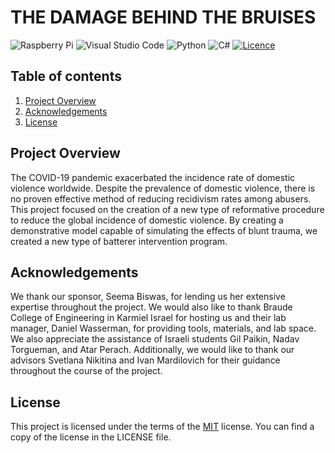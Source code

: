 # THE DAMAGE BEHIND THE BRUISES
![Raspberry Pi](https://img.shields.io/badge/-RaspberryPi-C51A4A?style=for-the-badge&logo=Raspberry-Pi)
![Visual Studio Code](https://img.shields.io/badge/Visual%20Studio%20Code-0078d7.svg?style=for-the-badge&logo=visual-studio-code&logoColor=white)
![Python](https://img.shields.io/badge/python-3670A0?style=for-the-badge&logo=python&logoColor=ffdd54)
![C#](https://img.shields.io/badge/c%23-%23239120.svg?style=for-the-badge&logo=c-sharp&logoColor=white)
[![Licence](https://img.shields.io/github/license/Ileriayo/markdown-badges?style=for-the-badge)](./LICENSE)

## Table of contents
1. [Project Overview](https://github.com/Amitai5/BFT-Simulation/blob/main/README.md#project-overview)
2. [Acknowledgements](https://github.com/Amitai5/BFT-Simulation/blob/main/README.md#acknowledgements)
3. [License](https://github.com/Amitai5/BFT-Simulation/blob/main/README.md#license)

## Project Overview
The COVID-19 pandemic exacerbated the incidence rate of domestic violence worldwide.  Despite the prevalence of domestic violence, there is no proven effective method of reducing recidivism rates among abusers. This project focused on the creation of a new type of reformative procedure to reduce the global incidence of domestic violence. By creating a demonstrative model capable of simulating the effects of blunt trauma, we created a new type of batterer intervention program.

## Acknowledgements
We thank our sponsor, Seema Biswas, for lending us her extensive expertise throughout the project. We would also like to thank Braude College of Engineering in Karmiel Israel for hosting us and their lab manager, Daniel Wasserman, for providing tools, materials, and lab space. We also appreciate the assistance of Israeli students Gil Paikin, Nadav Torgueman, and Atar Perach. Additionally, we would like to thank our advisors Svetlana Nikitina and Ivan Mardilovich for their guidance throughout the course of the project.

## License
This project is licensed under the terms of the [MIT](https://choosealicense.com/licenses/mit/) license. You can find a copy of the license in the LICENSE file.
